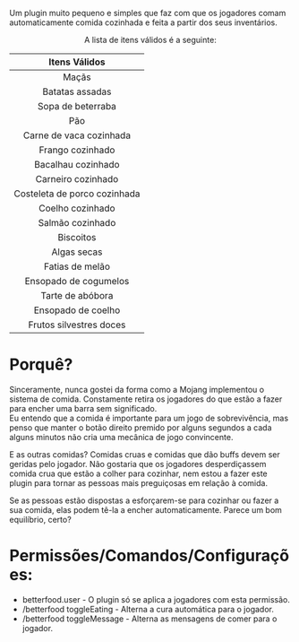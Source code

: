 Um plugin muito pequeno e simples que faz com que os jogadores comam automaticamente comida cozinhada e feita a partir dos seus inventários.

<div align="center">

A lista de itens válidos é a seguinte:

</div>

|    Itens Válidos    |
|:------------------:|
|       Maçãs        |
|   Batatas assadas  |
|   Sopa de beterraba   |
|       Pão         |
|    Carne de vaca cozinhada     |
|   Frango cozinhado   |
|     Bacalhau cozinhado     |
|   Carneiro cozinhado    |
|  Costeleta de porco cozinhada  |
|   Coelho cozinhado    |
|   Salmão cozinhado   |
|      Biscoitos      |
|    Algas secas    |
|    Fatias de melão   |
|   Ensopado de cogumelos  |
|    Tarte de abóbora    |
|    Ensopado de coelho    |
|   Frutos silvestres doces  |

# Porquê?

Sinceramente, nunca gostei da forma como a Mojang implementou o sistema de comida. Constamente retira os jogadores do que estão a fazer para encher uma barra sem significado.
<br>Eu entendo que a comida é importante para um jogo de sobrevivência, mas penso que manter o botão direito premido por alguns segundos a cada alguns minutos não cria uma mecânica de jogo convincente.

E as outras comidas?
Comidas cruas e comidas que dão buffs devem ser geridas pelo jogador. Não gostaria que os jogadores desperdiçassem comida crua que estão a colher para cozinhar, nem estou a fazer este plugin para tornar as pessoas mais preguiçosas em relação à comida.

Se as pessoas estão dispostas a esforçarem-se para cozinhar ou fazer a sua comida, elas podem tê-la a encher automaticamente. Parece um bom equilíbrio, certo?

# Permissões/Comandos/Configurações:

- betterfood.user - O plugin só se aplica a jogadores com esta permissão.
- /betterfood toggleEating - Alterna a cura automática para o jogador.
- /betterfood toggleMessage - Alterna as mensagens de comer para o jogador.

